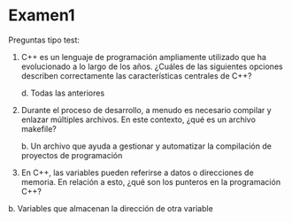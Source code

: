 # Examen1



Preguntas tipo test:

1. C++ es un lenguaje de programación ampliamente utilizado que ha evolucionado a lo largo de los años. ¿Cuáles de las siguientes opciones describen correctamente las características centrales de C++?

   d. Todas las anteriores


2. Durante el proceso de desarrollo, a menudo es necesario compilar y enlazar múltiples archivos. En este contexto, ¿qué es un archivo makefile?

   b. Un archivo que ayuda a gestionar y automatizar la compilación de proyectos de programación


3. En C++, las variables pueden referirse a datos o direcciones de memoria. En relación a esto, ¿qué son los punteros en la programación C++?

  b. Variables que almacenan la dirección de otra variable
